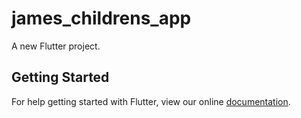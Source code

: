 # james_childrens_app

A new Flutter project.

## Getting Started

For help getting started with Flutter, view our online
[documentation](https://flutter.io/).
